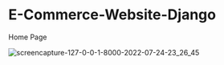 # E-Commerce-Website-Django
Home Page

![screencapture-127-0-0-1-8000-2022-07-24-23_26_45](https://user-images.githubusercontent.com/98261745/180659937-280eb751-c45f-4944-8785-cbd46cf57832.png)
